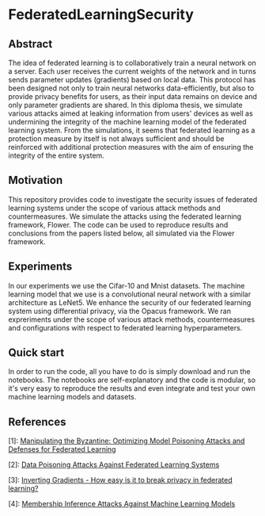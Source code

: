 # FederatedLearningSecurity

## Abstract
The idea of federated learning is to collaboratively train a neural network on a server. Each user receives the current weights of the network and in turns sends parameter updates (gradients) based on local data. This protocol has been designed not only to train neural networks data-efficiently, but also to provide privacy benefits for users, as their input data remains on device and only parameter gradients are shared. In this diploma thesis, we simulate various attacks aimed at leaking information from users' devices as well as undermining the integrity of the machine learning model of the federated learning system. From the simulations, it seems that federated learning as a protection measure by itself is not always sufficient and should be reinforced with additional protection measures with the aim of ensuring the integrity of the entire system.

## Motivation
This repository provides code to investigate the security issues of federated learning systems under the scope of various attack methods and countermeasures. We simulate the attacks using the federated learning framework, Flower. The code can be used to reproduce results and conclusions from the papers listed below, all simulated via the Flower framework.  

## Experiments
In our experiments we use the Cifar-10 and Mnist datasets. The machine learning model that we use is a convolutional neural network with a similar architecture as LeNet5. We enhance the security of our federated learning system using differential privacy, via the Opacus framework. We ran expreriments under the scope of various attack methods, countermeasures and configurations with respect to federated learning hyperparameters.

## Quick start
In order to run the code, all you have to do is simply download and run the notebooks. The notebooks are self-explanatory and the code is modular, so it's very easy to reproduce the results and even integrate and test your own machine learning models and datasets.

## References
[1]: [Manipulating the Byzantine: Optimizing Model Poisoning Attacks and Defenses for Federated Learning](https://www.ndss-symposium.org/wp-content/uploads/ndss2021_6C-3_24498_paper.pdf)

[2]: [Data Poisoning Attacks Against Federated Learning Systems](https://arxiv.org/pdf/2007.08432.pdf)

[3]: [Inverting Gradients - How easy is it to break privacy in federated learning?](https://arxiv.org/pdf/2003.14053.pdf)

[4]: [Membership Inference Attacks Against Machine Learning Models](https://arxiv.org/pdf/1610.05820.pdf)
